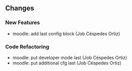 ## Changes

### New Features

* moodle: add last config block (Job Céspedes Ortiz)

### Code Refactoring

* moodle: put developer mode last (Job Céspedes Ortiz)
* moodle: put additional cfg last (Job Céspedes Ortiz)
